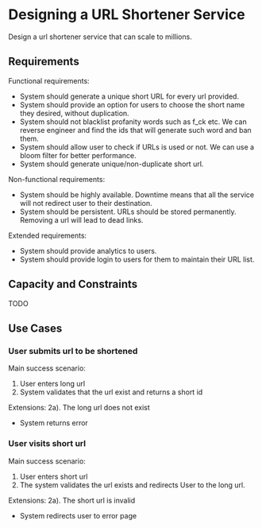# Designing a URL Shortener Service

Design a url shortener service that can scale to millions.

## Requirements

Functional requirements:
- System should generate a unique short URL for every url provided.
- System should provide an option for users to choose the short name they desired, without duplication.
- System should not blacklist profanity words such as f_ck etc. We can reverse engineer and find the ids that will generate such word and ban them.
- System should allow user to check if URLs is used or not. We can use a bloom filter for better performance.
- System should generate unique/non-duplicate short url.

Non-functional requirements:
- System should be highly available. Downtime means that all the service will not redirect user to their destination.
- System should be persistent. URLs should be stored permanently. Removing a url will lead to dead links.

Extended requirements:
- System should provide analytics to users.
- System should provide login to users for them to maintain their URL list.

## Capacity and Constraints

TODO


## Use Cases

### User submits url to be shortened

Main success scenario:
1. User enters long url
2. System validates that the url exist and returns a short id

Extensions:
2a). The long url does not exist
  - System returns error
  
  
### User visits short url
Main success scenario:
1. User enters short url
2. The system validates the url exists and redirects User to the long url.

Extensions:
2a). The short url is invalid
  - System redirects user to error page
